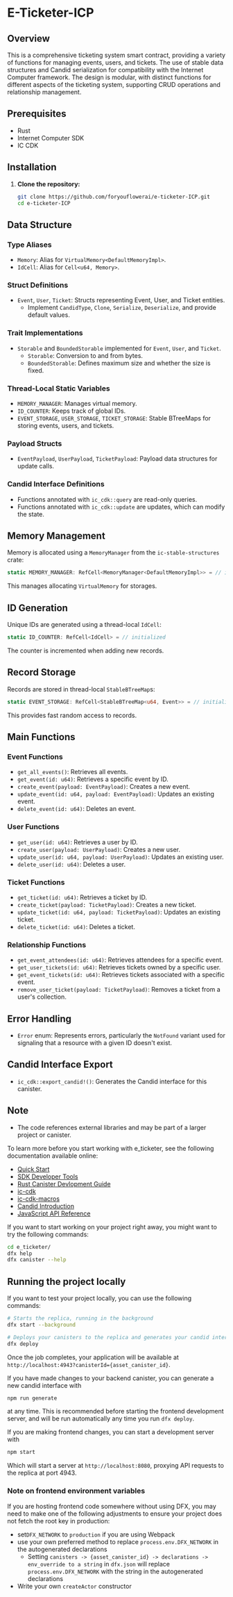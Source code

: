 # E-Ticketer-ICP

## Overview

This is a comprehensive ticketing system smart contract, providing a variety of functions for managing events, users, and tickets. The use of stable data structures and Candid serialization for compatibility with the Internet Computer framework. The design is modular, with distinct functions for different aspects of the ticketing system, supporting CRUD operations and relationship management.

## Prerequisites

- Rust
- Internet Computer SDK
- IC CDK

## Installation

1. **Clone the repository:**

    ```bash
    git clone https://github.com/foryouflowerai/e-ticketer-ICP.git
    cd e-ticketer-ICP
    ```

## Data Structure

### Type Aliases

- `Memory`: Alias for `VirtualMemory<DefaultMemoryImpl>`.
- `IdCell`: Alias for `Cell<u64, Memory>`.

### Struct Definitions

- `Event`, `User`, `Ticket`: Structs representing Event, User, and Ticket entities.
  - Implement `CandidType`, `Clone`, `Serialize`, `Deserialize`, and provide default values.

### Trait Implementations

- `Storable` and `BoundedStorable` implemented for `Event`, `User`, and `Ticket`.
  - `Storable`: Conversion to and from bytes.
  - `BoundedStorable`: Defines maximum size and whether the size is fixed.

### Thread-Local Static Variables

- `MEMORY_MANAGER`: Manages virtual memory.
- `ID_COUNTER`: Keeps track of global IDs.
- `EVENT_STORAGE`, `USER_STORAGE`, `TICKET_STORAGE`: Stable BTreeMaps for storing events, users, and tickets.

### Payload Structs

- `EventPayload`, `UserPayload`, `TicketPayload`: Payload data structures for update calls.

### Candid Interface Definitions

- Functions annotated with `ic_cdk::query` are read-only queries.
- Functions annotated with `ic_cdk::update` are updates, which can modify the state.

## Memory Management

Memory is allocated using a `MemoryManager` from the `ic-stable-structures` crate:

```rust
static MEMORY_MANAGER: RefCell<MemoryManager<DefaultMemoryImpl>> = // initialized
```

This manages allocating `VirtualMemory` for storages.

## ID Generation

Unique IDs are generated using a thread-local `IdCell`:

```rust
static ID_COUNTER: RefCell<IdCell> = // initialized
```

The counter is incremented when adding new records.

## Record Storage

Records are stored in thread-local `StableBTreeMap`s:

```rust
static EVENT_STORAGE: RefCell<StableBTreeMap<u64, Event>> = // initialized

```

This provides fast random access to records.

## Main Functions

### Event Functions

- `get_all_events()`: Retrieves all events.
- `get_event(id: u64)`: Retrieves a specific event by ID.
- `create_event(payload: EventPayload)`: Creates a new event.
- `update_event(id: u64, payload: EventPayload)`: Updates an existing event.
- `delete_event(id: u64)`: Deletes an event.

### User Functions

- `get_user(id: u64)`: Retrieves a user by ID.
- `create_user(payload: UserPayload)`: Creates a new user.
- `update_user(id: u64, payload: UserPayload)`: Updates an existing user.
- `delete_user(id: u64)`: Deletes a user.

### Ticket Functions

- `get_ticket(id: u64)`: Retrieves a ticket by ID.
- `create_ticket(payload: TicketPayload)`: Creates a new ticket.
- `update_ticket(id: u64, payload: TicketPayload)`: Updates an existing ticket.
- `delete_ticket(id: u64)`: Deletes a ticket.

### Relationship Functions

- `get_event_attendees(id: u64)`: Retrieves attendees for a specific event.
- `get_user_tickets(id: u64)`: Retrieves tickets owned by a specific user.
- `get_event_tickets(id: u64)`: Retrieves tickets associated with a specific event.
- `remove_user_ticket(payload: TicketPayload)`: Removes a ticket from a user's collection.

## Error Handling

- `Error` enum: Represents errors, particularly the `NotFound` variant used for signaling that a resource with a given ID doesn't exist.

## Candid Interface Export

- `ic_cdk::export_candid!()`: Generates the Candid interface for this canister.

## Note

- The code references external libraries and may be part of a larger project or canister.

To learn more before you start working with e_ticketer, see the following documentation available online:

- [Quick Start](https://internetcomputer.org/docs/quickstart/quickstart-intro)
- [SDK Developer Tools](https://internetcomputer.org/docs/developers-guide/sdk-guide)
- [Rust Canister Devlopment Guide](https://internetcomputer.org/docs/rust-guide/rust-intro)
- [ic-cdk](https://docs.rs/ic-cdk)
- [ic-cdk-macros](https://docs.rs/ic-cdk-macros)
- [Candid Introduction](https://internetcomputer.org/docs/candid-guide/candid-intro)
- [JavaScript API Reference](https://erxue-5aaaa-aaaab-qaagq-cai.raw.icp0.io)

If you want to start working on your project right away, you might want to try the following commands:

```bash
cd e_ticketer/
dfx help
dfx canister --help
```

## Running the project locally

If you want to test your project locally, you can use the following commands:

```bash
# Starts the replica, running in the background
dfx start --background

# Deploys your canisters to the replica and generates your candid interface
dfx deploy
```

Once the job completes, your application will be available at `http://localhost:4943?canisterId={asset_canister_id}`.

If you have made changes to your backend canister, you can generate a new candid interface with

```bash
npm run generate
```

at any time. This is recommended before starting the frontend development server, and will be run automatically any time you run `dfx deploy`.

If you are making frontend changes, you can start a development server with

```bash
npm start
```

Which will start a server at `http://localhost:8080`, proxying API requests to the replica at port 4943.

### Note on frontend environment variables

If you are hosting frontend code somewhere without using DFX, you may need to make one of the following adjustments to ensure your project does not fetch the root key in production:

- set`DFX_NETWORK` to `production` if you are using Webpack
- use your own preferred method to replace `process.env.DFX_NETWORK` in the autogenerated declarations
  - Setting `canisters -> {asset_canister_id} -> declarations -> env_override to a string` in `dfx.json` will replace `process.env.DFX_NETWORK` with the string in the autogenerated declarations
- Write your own `createActor` constructor
